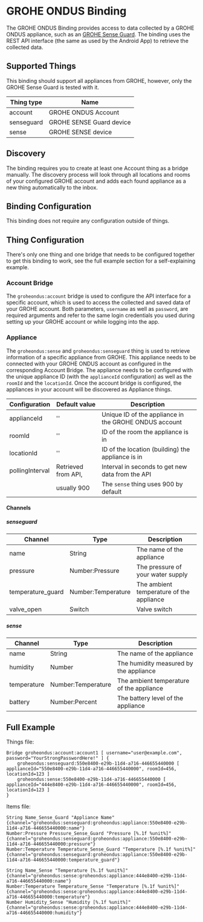 # GROHE ONDUS Binding

The GROHE ONDUS Binding provides access to data collected by a GROHE ONDUS appliance, such as an [GROHE Sense Guard](https://www.grohe.de/de_de/smarthome/grohe-sense-guard/).
The binding uses the REST API interface (the same as used by the Android App) to retrieve the collected data.

## Supported Things

This binding should support all appliances from GROHE, however, only the GROHE Sense Guard is tested with it.

| Thing type               | Name                     |
|--------------------------|--------------------------|
| account                  | GROHE ONDUS Account      |
| senseguard               | GROHE SENSE Guard device |
| sense                    | GROHE SENSE device       |

## Discovery

The binding requires you to create at least one Account thing as a bridge manually.
The discovery process will look through all locations and rooms of your configured GROHE account and adds each found appliance as a new thing automatically to the inbox.

## Binding Configuration

This binding does not require any configuration outside of things.

## Thing Configuration

There's only one thing and one bridge that needs to be configured together to get this binding to work, see the full example section for a self-explaining example.

### Account Bridge

The `groheondus:account` bridge is used to configure the API interface for a specific account, which is used to access the collected and saved data of your GROHE account.
Both parameters, `username` as well as `password`, are required arguments and refer to the same login credentials you used during setting up your GROHE account or while logging into the app.

### Appliance

The `groheondus:sense` and `groheondus:senseguard` thing is used to retrieve information of a specific appliance from GROHE.
This appliance needs to be connected with your GROHE ONDUS account as configured in the corresponding Account Bridge.
The appliance needs to be configured with the unique appliance ID (with the `applianceId` configuration) as well as the `roomId`
and the `locationId`. Once the account bridge is configured, the appliances in your account will be discovered as Appliance things.

| Configuration            | Default value            | Description                                           |
|--------------------------|--------------------------|-------------------------------------------------------|
| applianceId              | ''                       | Unique ID of the appliance in the GROHE ONDUS account |
| roomId                   | ''                       | ID of the room the appliance is in                    |
| locationId               | ''                       | ID of the location (building) the appliance is in     |
| pollingInterval          | Retrieved from API,      | Interval in seconds to get new data from the API      |
|                          | usually 900              | The `sense` thing uses 900 by default               |

#### Channels

##### senseguard

| Channel                  | Type                     | Description                                           |
|--------------------------|--------------------------|-------------------------------------------------------|
| name                     | String                   | The name of the appliance                             |
| pressure                 | Number:Pressure          | The pressure of your water supply                     |
| temperature_guard        | Number:Temperature       | The ambient temperature of the appliance              |
| valve_open               | Switch                   | Valve switch                                          |

##### sense

| Channel                  | Type                     | Description                                           |
|--------------------------|--------------------------|-------------------------------------------------------|
| name                     | String                   | The name of the appliance                             |
| humidity                 | Number                   | The humidity measured by the appliance                |
| temperature              | Number:Temperature       | The ambient temperature of the appliance              |
| battery                  | Number:Percent           | The battery level of the appliance                    |

## Full Example

Things file:

````
Bridge groheondus:account:account1 [ username="user@example.com", password="YourStrongPasswordHere!" ] {
    groheondus:senseguard:550e8400-e29b-11d4-a716-446655440000 [ applianceId="550e8400-e29b-11d4-a716-446655440000", roomId=456, locationId=123 ]
    groheondus:sense:550e8400-e29b-11d4-a716-446655440000 [ applianceId="444e8400-e29b-11d4-a716-446655440000", roomId=456, locationId=123 ]
}
````

Items file:

````
String Name_Sense_Guard "Appliance Name" {channel="groheondus:senseguard:groheondus:appliance:550e8400-e29b-11d4-a716-446655440000:name"}
Number:Pressure Pressure_Sense_Guard "Pressure [%.1f %unit%]" {channel="groheondus:senseguard:groheondus:appliance:550e8400-e29b-11d4-a716-446655440000:pressure"}
Number:Temperature Temperature_Sense_Guard "Temperature [%.1f %unit%]" {channel="groheondus:senseguard:groheondus:appliance:550e8400-e29b-11d4-a716-446655440000:temperature_guard"}

String Name_Sense "Temperature [%.1f %unit%]" {channel="groheondus:sense:groheondus:appliance:444e8400-e29b-11d4-a716-446655440000:name"}
Number:Temperature Temperature_Sense "Temperature [%.1f %unit%]" {channel="groheondus:sense:groheondus:appliance:444e8400-e29b-11d4-a716-446655440000:temperature"}
Number Humidity_Sense "Humidity [%.1f %unit%]" {channel="groheondus:sense:groheondus:appliance:444e8400-e29b-11d4-a716-446655440000:humidity"}
````

